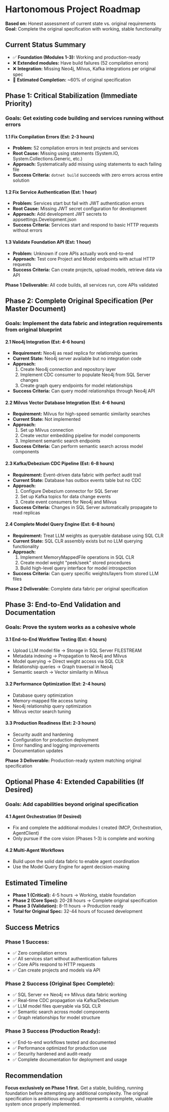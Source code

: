 # Hartonomous Project Roadmap

**Based on:** Honest assessment of current state vs. original requirements
**Goal:** Complete the original specification with working, stable functionality

## Current Status Summary

- ✅ **Foundation (Modules 1-3):** Working and production-ready
- ❌ **Extended modules:** Have build failures (52 compilation errors)
- ❌ **Integration:** Missing Neo4j, Milvus, Kafka integrations per original spec
- 🎯 **Estimated Completion:** ~60% of original specification

## Phase 1: Critical Stabilization (Immediate Priority)

### Goals: Get existing code building and services running without errors

#### 1.1 Fix Compilation Errors (Est: 2-3 hours)
- **Problem:** 52 compilation errors in test projects and services
- **Root Cause:** Missing using statements (System.IO, System.Collections.Generic, etc.)
- **Approach:** Systematically add missing using statements to each failing file
- **Success Criteria:** `dotnet build` succeeds with zero errors across entire solution

#### 1.2 Fix Service Authentication (Est: 1 hour)
- **Problem:** Services start but fail with JWT authentication errors
- **Root Cause:** Missing JWT secret configuration for development
- **Approach:** Add development JWT secrets to appsettings.Development.json
- **Success Criteria:** Services start and respond to basic HTTP requests without errors

#### 1.3 Validate Foundation API (Est: 1 hour)
- **Problem:** Unknown if core APIs actually work end-to-end
- **Approach:** Test core Project and Model endpoints with actual HTTP requests
- **Success Criteria:** Can create projects, upload models, retrieve data via API

**Phase 1 Deliverable:** All code builds, all services run, core APIs validated

## Phase 2: Complete Original Specification (Per Master Document)

### Goals: Implement the data fabric and integration requirements from original blueprint

#### 2.1 Neo4j Integration (Est: 4-6 hours)
- **Requirement:** Neo4j as read replica for relationship queries
- **Current State:** Neo4j server available but no integration code
- **Approach:**
  1. Create Neo4j connection and repository layer
  2. Implement CDC consumer to populate Neo4j from SQL Server changes
  3. Create graph query endpoints for model relationships
- **Success Criteria:** Can query model relationships through Neo4j API

#### 2.2 Milvus Vector Database Integration (Est: 4-6 hours)
- **Requirement:** Milvus for high-speed semantic similarity searches
- **Current State:** Not implemented
- **Approach:**
  1. Set up Milvus connection
  2. Create vector embedding pipeline for model components
  3. Implement semantic search endpoints
- **Success Criteria:** Can perform semantic search across model components

#### 2.3 Kafka/Debezium CDC Pipeline (Est: 6-8 hours)
- **Requirement:** Event-driven data fabric with perfect audit trail
- **Current State:** Database has outbox events table but no CDC
- **Approach:**
  1. Configure Debezium connector for SQL Server
  2. Set up Kafka topics for data change events
  3. Create event consumers for Neo4j and Milvus
- **Success Criteria:** Changes in SQL Server automatically propagate to read replicas

#### 2.4 Complete Model Query Engine (Est: 6-8 hours)
- **Requirement:** Treat LLM weights as queryable database using SQL CLR
- **Current State:** SQL CLR assembly exists but no LLM querying functionality
- **Approach:**
  1. Implement MemoryMappedFile operations in SQL CLR
  2. Create model weight "peek/seek" stored procedures
  3. Build high-level query interface for model introspection
- **Success Criteria:** Can query specific weights/layers from stored LLM files

**Phase 2 Deliverable:** Complete data fabric per original specification

## Phase 3: End-to-End Validation and Documentation

### Goals: Prove the system works as a cohesive whole

#### 3.1 End-to-End Workflow Testing (Est: 4 hours)
- Upload LLM model file → Storage in SQL Server FILESTREAM
- Metadata indexing → Propagation to Neo4j and Milvus
- Model querying → Direct weight access via SQL CLR
- Relationship queries → Graph traversal in Neo4j
- Semantic search → Vector similarity in Milvus

#### 3.2 Performance Optimization (Est: 2-4 hours)
- Database query optimization
- Memory-mapped file access tuning
- Neo4j relationship query optimization
- Milvus vector search tuning

#### 3.3 Production Readiness (Est: 2-3 hours)
- Security audit and hardening
- Configuration for production deployment
- Error handling and logging improvements
- Documentation updates

**Phase 3 Deliverable:** Production-ready system matching original specification

## Optional Phase 4: Extended Capabilities (If Desired)

### Goals: Add capabilities beyond original specification

#### 4.1 Agent Orchestration (If Desired)
- Fix and complete the additional modules I created (MCP, Orchestration, AgentClient)
- Only pursue if the core vision (Phases 1-3) is complete and working

#### 4.2 Multi-Agent Workflows
- Build upon the solid data fabric to enable agent coordination
- Use the Model Query Engine for agent decision-making

## Estimated Timeline

- **Phase 1 (Critical):** 4-5 hours → Working, stable foundation
- **Phase 2 (Core Spec):** 20-28 hours → Complete original specification
- **Phase 3 (Validation):** 8-11 hours → Production ready
- **Total for Original Spec:** 32-44 hours of focused development

## Success Metrics

### Phase 1 Success:
- ✅ Zero compilation errors
- ✅ All services start without authentication failures
- ✅ Core APIs respond to HTTP requests
- ✅ Can create projects and models via API

### Phase 2 Success (Original Spec Complete):
- ✅ SQL Server ↔ Neo4j ↔ Milvus data fabric working
- ✅ Real-time CDC propagation via Kafka/Debezium
- ✅ LLM model files queryable via SQL CLR
- ✅ Semantic search across model components
- ✅ Graph relationships for model structure

### Phase 3 Success (Production Ready):
- ✅ End-to-end workflows tested and documented
- ✅ Performance optimized for production use
- ✅ Security hardened and audit-ready
- ✅ Complete documentation for deployment and usage

## Recommendation

**Focus exclusively on Phase 1 first.** Get a stable, building, running foundation before attempting any additional complexity. The original specification is ambitious enough and represents a complete, valuable system once properly implemented.